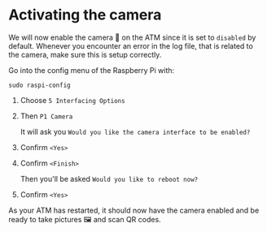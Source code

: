 # Activating the camera

We will now enable the camera 📸 on the ATM since it is set to `disabled` by default. Whenever you encounter an error in the log file, that is related to the camera, make sure this is setup correctly.

Go into the config menu of the Raspberry Pi with:

```text
sudo raspi-config
```

1. Choose `5 Interfacing Options`
2. Then `P1 Camera`

   It will ask you `Would you like the camera interface to be enabled?`

3. Confirm `<Yes>`
4. Confirm `<Finish>`

   Then you'll be asked `Would you like to reboot now?`

5. Confirm `<Yes>`

As your ATM has restarted, it should now have the camera enabled and be ready to take pictures 🖼 and scan QR codes.

